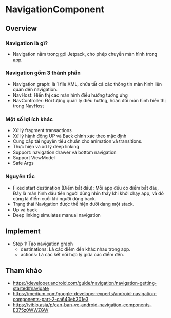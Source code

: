 ﻿# NavigationComponent

## Overview

### Navigation là gì?
- Navigation nằm trong gói Jetpack, cho phép chuyển màn hình trong app.

### Navigation gồm 3 thành phần
- Navigation graph: là 1 file XML, chứa tất cả các thông tin màn hình liên quan đến navigation.
- NavHost: Hiển thị các màn hình điều hướng tương ứng
- NavController: Đối tượng quản lý điều hướng, hoán đổi màn hình hiển thị trong NavHost

### Một số lợi ích khác
- Xử lý fragment transactions
- Xử lý hành động UP và Back chính xác theo mặc định
- Cung cấp tài nguyên tiêu chuẩn cho animation và transitions.
- Thực hiện và xử lý deep linking
- Support: navigation drawer và bottom navigation
- Support ViewModel
- Safe Args

### Nguyên tắc
- Fixed start destination (Điểm bắt đầu): Mỗi app đều có điểm bắt đầu, Đây là màn hình đầu tiên người dùng nhìn thấy khi khởi chạy app, và đó cũng là điểm cuối khi
người dùng back.
- Trạng thái Navigation được thể hiện dưới dạng một stack.
- Up và back
- Deep linking simulates manual navigation

## Implement
- Step 1: Tạo navigation graph
	+ destinations: Là các điểm đến khác nhau trong app.
	+ actions: Là các kết nối hợp lý giữa các điểm đến.

## Tham khảo
- https://developer.android.com/guide/navigation/navigation-getting-started#navigate
- https://medium.com/google-developer-experts/android-navigation-components-part-2-ca643eb301e3
- https://viblo.asia/p/can-ban-ve-android-navigation-components-E375z0WWZGW